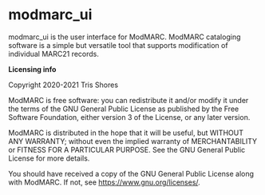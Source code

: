 # modmarc_ui

modmarc_ui is the user interface for ModMARC. ModMARC cataloging software is a simple but versatile tool that supports modification of individual MARC21 records.

**Licensing info**

Copyright 2020-2021 Tris Shores

ModMARC is free software: you can redistribute it and/or modify it under the terms of the GNU General Public License as published by the Free Software Foundation, either version 3 of the License, or any later version.

ModMARC is distributed in the hope that it will be useful, but WITHOUT ANY WARRANTY; without even the implied warranty of MERCHANTABILITY or FITNESS FOR A PARTICULAR PURPOSE. See the GNU General Public License for more details.

You should have received a copy of the GNU General Public License along with ModMARC. If not, see https://www.gnu.org/licenses/.
